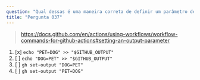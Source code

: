 ```yaml
---
question: "Qual dessas é uma maneira correta de definir um parâmetro de saída `PET` com o valor `DOG` em um `step`."
title: "Pergunta 037"
---
```



> https://docs.github.com/en/actions/using-workflows/workflow-commands-for-github-actions#setting-an-output-parameter
1. [x] `echo "PET=DOG" >> "$GITHUB_OUTPUT"`
1. [ ] `echo "DOG=PET" >> "$GITHUB_OUTPUT"`
1. [ ] `gh set-output "DOG=PET"`
1. [ ] `gh set-output "PET=DOG"`

